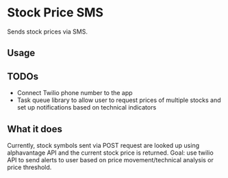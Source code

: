# Stock Price SMS

Sends stock prices via SMS.

Usage
-----

TODOs
-----
* Connect Twilio phone number to the app
* Task queue library to allow user to request prices of multiple stocks and set up notifications based on technical indicators

What it does
------

Currently, stock symbols sent via POST request are looked up using alphavantage API and the current stock price is returned. Goal: use twilio API to send alerts to user based on price movement/technical analysis or price threshold.
